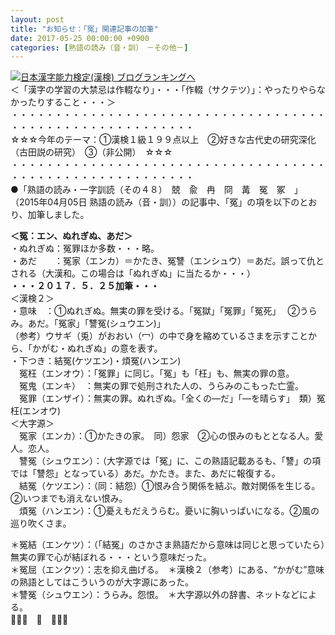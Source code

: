 ```yaml
---
layout: post
title: "お知らせ：「冤」関連記事の加筆"
date: 2017-05-25 00:00:00 +0900
categories: [熟語の読み（音・訓）　－その他－]
---
```


[![](/syuusyuu9701/assets/images/お知らせ：「冤」関連記事の加筆-br_c_3028_1.gif)](http://blog.with2.net/link.php?1659096:3028 "日本漢字能力検定(漢検) ブログランキングへ")[日本漢字能力検定(漢検) ブログランキングへ](http://blog.with2.net/link.php?1659096:3028)  
＜「漢字の学習の大禁忌は作輟なり」・・・「作輟（サクテツ）」：やったりやらなかったりすること・・・＞  
・・・・・・・・・・・・・・・・・・・・・・・・・・・・・・・・・・・・・・・・・・・・・・・・・・・・・・・・・  
☆☆☆今年のテーマ：①漢検１級１９９点以上　②好きな古代史の研究深化（古田説の研究）　③（非公開）　☆☆☆　　  
・・・・・・・・・・・・・・・・・・・・・・・・・・・・・・・・・・・・・・・・・・・・・・・・・・・・・・・・・  
●「熟語の読み・一字訓読（その４８）　兢　兪　冉　冏　冓　冤　冢　」（2015年04月05日 熟語の読み（音・訓））の記事中、「冤」の項を以下のとおり、加筆しました。  
  
**＜冤：エン、ぬれぎぬ、あだ＞**  
・ぬれぎぬ：冤罪ほか多数・・・略。  
・あだ　　：冤家（エンカ）＝かたき、冤讐（エンシュウ）＝あだ。誤って仇とされる（大漢和。この場合は「ぬれぎぬ」に当たるか・・・）  
**・・・２０１７．５．２５加筆・・・**  
＜漢検２＞  
・意味　：①ぬれぎぬ。無実の罪を受ける。「冤獄」「冤罪」「冤死」　 ②うらみ。あだ。「冤家」「讐冤(シュウエン)」  
（参考）ウサギ（兎）がおおい（冖）の中で身を縮めているさまを示すことから、「かがむ・ぬれぎぬ」の意を表す。  
・下つき：結冤(ケツエン)・煩冤(ハンエン)  
　冤枉（エンオウ）：「冤罪」に同じ。「冤」も「枉」も、無実の罪の意。  
　冤鬼（エンキ）　：無実の罪で処刑された人の、うらみのこもった亡霊。  
　冤罪（エンザイ）：無実の罪。ぬれぎぬ。「全くの―だ」「―を晴らす」　類）冤枉(エンオウ)  
＜大字源＞  
　冤家（エンカ）：①かたきの家。　同）怨家　②心の恨みのもととなる人。愛人。恋人。  
　讐冤（シュウエン）：（大字源では「冤」に、この熟語記載あるも、「讐」の項では「讐怨」となっている）あだ。かたき。また、あだに報復する。  
　結冤（ケツエン）：（同：結怨）①恨み合う関係を結ぶ。敵対関係を生じる。②いつまでも消えない恨み。  
　煩冤（ハンエン）：①憂えもだえうらむ。憂いに胸いっぱいになる。②風の巡り吹くさま。  
  
＊冤結（エンケツ）：（「結冤」のさかさま熟語だから意味は同じと思っていたら）無実の罪で心が結ぼれる・・・という意味だった。  
＊冤屈（エンクツ）：志を抑え曲げる。　＊漢検２（参考）にある、“かがむ”意味の熟語としてはこういうのが大字源にあった。  
＊讐冤（シュウエン）：うらみ。怨恨。　＊大字源以外の辞書、ネットなどによる。  
👋👋👋　🐔　👋👋👋